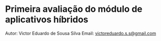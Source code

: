 # Primeira avaliação do módulo de aplicativos híbridos

Autor: Victor Eduardo de Sousa Silva
Email: victoreduardo.s.s@gmail.com
